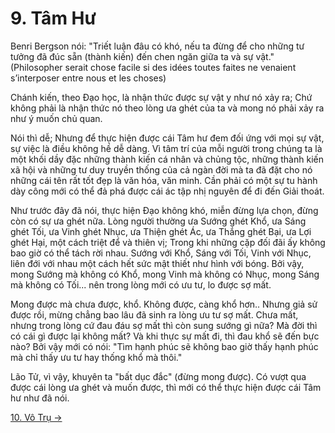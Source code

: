 # 9. Tâm Hư

Benri Bergson nói: "Triết luận đâu có khó, nếu ta đừng để cho những tư tưởng đã
đúc sẵn (thành kiến) đến chen ngăn giữa ta và sự vật." (Philosopher serait chose
facile si des idées toutes faites ne venaient s’interposer entre nous et les
choses)

Chánh kiến, theo Đạo học, là nhận thức được sự vật y như nó xảy ra; Chứ không
phải là nhận thức nó theo lòng ưa ghét của ta và mong nó phải xảy ra như ý muốn
chủ quan.

Nói thì dễ; Nhưng để thực hiện được cái Tâm hư đem đối ứng với mọi sự vật, sự
việc là điều không hề dễ dàng. Vì tâm trí của mỗi người trong chúng ta là một
khối dầy đặc những thành kiến cá nhân và chủng tộc, những thành kiến xã hội và
những tư duy truyền thống của cả ngàn đời mà ta đã đặt cho nó những cái tên rất
tốt đẹp là văn hóa, văn minh. Cần phải có một sự tu hành dày công mới có thể đả 
phá được cái ác tập nhị nguyên để đi đến Giải thoát.

Như trước đây đã nói, thực hiện Đạo không khó, miễn đừng lựa chọn, đừng còn có
sự ưa ghét nữa. Lòng người thường ưa Sướng ghét Khổ, ưa Sáng ghét Tối, ưa Vinh
ghét Nhục, ưa Thiện ghét Ác, ưa Thắng ghét Bại, ưa Lợi ghét Hại, một cách triệt
để và thiên vị; Trong khi những cặp đối đãi ấy không bao giờ có thể tách rời
nhau. Sướng với Khổ, Sáng với Tối, Vinh với Nhục, liên đới với nhau một cách 
hết sức mật thiết như hình với bóng. Bởi vậy, mong Sướng mà không có Khổ, mong 
Vinh mà không có Nhục, mong Sáng mà không có Tối... nên trong lòng mới có ưu 
tư, lo được sợ mất.

Mong được mà chưa được, khổ. Không được, càng khổ hơn.. Nhưng giả sử được rồi,
mừng chẳng bao lâu đã sinh ra lòng ưu tư sợ mất. Chưa mất, nhưng trong lòng cứ
đau đáu sợ mất thì còn sung sướng gì nữa? Mà đời thì có cái gì được lại không 
mất? Và khi thực sự mất đi, thì đau khổ sẽ đến bực nào? Bởi vậy mới có nói: 
"Tìm hạnh phúc sẽ không bao giờ thấy hạnh phúc mà chỉ thấy ưu tư hay thống khổ 
mà thôi."

Lão Tử, vì vậy, khuyên ta "bất dục đắc" (đừng mong được). Có vượt qua được cái
lòng ưa ghét và muốn được, thì mới có thể thực hiện được cái Tâm hư như đã nói.

[10. Vô Trụ &rarr;](https://github.com/semiarthanoian/tinh-hoa-dao-hoc/blob/master/contents/10-vo-tru.md)
